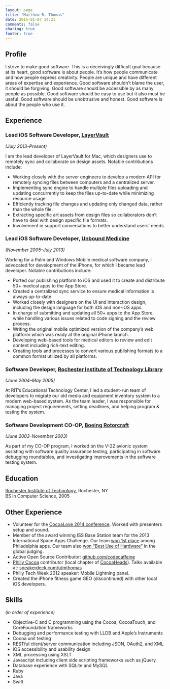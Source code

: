 ```yaml
---
layout: page
title: "Matthew R. Thomas"
date: 2015-01-07 14:21
comments: false
sharing: true
footer: true
---
```

## Profile
I strive to make good software. This is a deceivingly difficult goal because at its heart, good software is about people. It’s how people communicate and how people express creativity. People are unique and have different areas of expertise and experience. Good software shouldn’t blame the user, it should be forgiving. Good software should be accessible by as many people as possible. Good software should be easy to use but it also must be useful. Good software should be unobtrusive and honest. Good software is about the people who use it.

## Experience
### Lead iOS Software Developer, [LayerVault][15]
_(July 2013–Present)_

I am the lead developer of LayerVault for Mac, which designers use to remotely sync and collaborate on design assets. Notable contributions include:

- Working closely with the server engineers to develop a modern API for remotely syncing files between computers and a centralized server.
- Implementing sync engine to handle multiple files uploading and updating concurrently to keep the files up-to-date while minimizing resource usage.
- Efficiently tracking file changes and updating only changed data, rather than the whole file.
- Extracting specific art assets from design files so collaborators don’t have to deal with design specific file formats.
- Involvement in support conversations to better understand users’ needs.

### Lead iOS Software Developer, [Unbound Medicine][5]
_(November 2005–July 2013)_

Working for a Palm and Windows Mobile medical software company, I advocated for development of  the iPhone, for which I became lead developer. Notable contributions include:

- Ported our publishing platform to iOS and used it to create and distribute 50+ medical apps to the App Store.
- Created a centralized sync service to ensure medical information is always up-to-date.
- Worked closely with designers on the UI and interaction design, including the design language for both iOS and non-iOS apps.
- In charge of submitting and updating all 50+ apps to the App Store, while handling various issues related to code signing and the review process.
- Writing the original mobile optimized version of the company’s web platform which was ready at the original iPhone launch.
- Developing web-based tools for medical editors to review and edit content including rich-text editing.
- Creating tools and processes to convert various publishing formats to a common format utilized by all platforms.

### Software Developer, [Rochester Institute of Technology Library][7]
_(June 2004–May 2005)_

At RIT’s Educational Technology Center, I led a student-run team of developers to migrate our old media and equipment inventory system to a modern web-based system. As the team leader, I was responsible for managing project requirements, setting deadlines, and helping program & testing the system.

### Software Development CO-OP, [Boeing Rotorcraft][9]
_(June 2003–November 2003)_

As part of my CO-OP program, I worked on the V-22 avionic system assisting with software quality assurance testing, participating in software debugging roundtables, and investigating improvements in the software testing system.

## Education
[Rochester Institute of Technology][6], Rochester, NY  
BS in Computer Science, 2005

## Other Experience
- Volunteer for the [CocoaLove 2014 conference][16]. Worked with presenters setup and sound.
- Member of the award winning ISS Base Station team for the 2013 International Space Apps Challenge. Our team [won 1st place][17] among Philadelphia apps. Our team also [won “Best Use of Hardware”][18] in the global judging.
- Active Open Source Contributor: [github.com/codecaffeine][10]
- [Philly Cocoa][11] contributor (local chapter of [CocoaHeads][12]). Talks available at: [speakerdeck.com/u/mthomas][13]
- Philly Tech Week 2012 speaker: Mobile Lightning panel.
- Created the iPhone fitness game GEO (discontinued) with other local iOS developers.

## Skills
_(in order of experience)_

- Objective-C and C programming using the Cocoa, CocoaTouch, and CoreFoundation frameworks
- Debugging and performance testing with LLDB and Apple’s Instruments
- Cocoa unit testing
- RESTful client/server communication including JSON, OAuth2, and XML
- iOS accessibility and usability design
- XML processing using XSLT
- Javascript including client side scripting frameworks such as jQuery
- Database experience with SQLite and MySQL
- Ruby
- Java
- Swift


[1]:mailto:matt@codecaffeine.com "Mail Me!"
[2]:http://twitter.com/mthomas "Tweet Me!"
[3]:http://codecaffeine.com "Visit my website Code/Caffeine"
[4]:tel:484-474-0046 "Call Me"
[5]:http://www.unboundmedicine.com "Unbound Medicine, Medical Software for Mobile Platforms Including iOS"
[6]:http://www.rit.edu "RIT, My Alma Mater"
[7]:http://library.rit.edu "RIT Library"
[8]:http://www.boeing.com "The Boeing Company"
[9]:http://www.boeing.com/rotorcraft/military/v22/ "Boeing's V-22 Osprey"
[10]:http://github.com/codecaffeine "codecaffeine (Matt Thomas)"
[11]:http://phillycocoa.org "Philly Cocoa, Local Chapter of CocoaHeads"
[12]:http://cocoaheads.org "International Cocoa Programming Club"
[13]:http://speakerdeck.com/u/mthomas "Presentations by mthomas // SpeakerDeck"
[14]:http://codecaffeine.com/blog/2012/04/25/surviving-mobile-constraints-ptw-presentation/ "Surviving Mobile Constraints - Philly Tech Week"
[15]:https://layervault.com "LayerVault: Version Control for Designers"
[16]:http://cocoalove.org "A conference about people, not tech."
[17]:http://technical.ly/philly/2013/04/23/nasa-space-apps-philadelphia/ "International Space Station finder wins NASA Space Apps Philadelphia"
[18]:https://2013.spaceappschallenge.org "Global Judging round winners"
